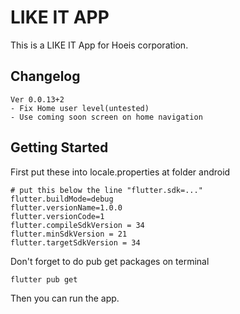 # LIKE IT APP

This is a LIKE IT App for Hoeis corporation.

## Changelog

```text
Ver 0.0.13+2
- Fix Home user level(untested)
- Use coming soon screen on home navigation
```

## Getting Started

First put these into locale.properties at folder android

```text
# put this below the line "flutter.sdk=..."
flutter.buildMode=debug
flutter.versionName=1.0.0
flutter.versionCode=1
flutter.compileSdkVersion = 34
flutter.minSdkVersion = 21
flutter.targetSdkVersion = 34
```

Don't forget to do pub get packages on terminal

```shell
flutter pub get
```

Then you can run the app.
